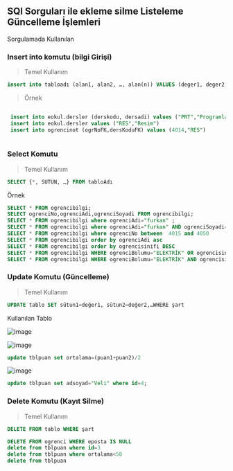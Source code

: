 ## SQl Sorguları ile ekleme silme Listeleme Güncelleme İşlemleri ##
Sorgulamada Kullanılan 

### Insert into komutu (bilgi Girişi) ### 

> Temel Kullanım

```sql
insert into tabloadı (alan1, alan2, …, alan(n)) VALUES (deger1, deger2, …, deger(n))
```

> Örnek

```sql
 
 insert into eokul.dersler (derskodu, dersadi) values ("PRT","Programlama temelleri")
 insert into eokul.dersler values ("RES","Resim")
 insert into ogrencinot (ogrNoFK,dersKoduFK) values (4014,"RES")
 
 ```
 
### Select Komutu ###


> Temel Kullanım

```sql
SELECT {*, SÜTUN, …} FROM tabloAdı
```


Örnek

```sql
SELECT * FROM ogrencibilgi;
SELECT ogrenciNo,ogrenciAdi,ogrenciSoyadi FROM ogrencibilgi;
SELECT * FROM ogrencibilgi where ogrenciAdi="furkan" ;
SELECT * FROM ogrencibilgi where ogrenciAdi="furkan" AND ogrenciSoyadi="COŞKUN"  ;
SELECT * FROM ogrencibilgi where ogrenciNo between  4015 and 4050
SELECT * FROM ogrencibilgi order by ogrenciAdi asc
SELECT * FROM ogrencibilgi order by ogrencisinifi DESC
SELECT * FROM ogrencibilgi WHERE ogrenciBolumu="ELEKTRİK" OR ogrencisinifi>10
SELECT * FROM ogrencibilgi WHERE ogrenciBolumu="ELEKTRİK" AND ogrencisinifi>10
```

### Update Komutu (Güncelleme) ###

> Temel Kullanım

```sql
UPDATE tablo SET sütun1=değer1, sütun2=değer2,…WHERE şart
```


Kullanılan Tablo

![image](https://user-images.githubusercontent.com/28144917/165227623-883c19e2-c693-46a9-ac38-1591d7c9ee9d.png)

![image](https://user-images.githubusercontent.com/28144917/165228726-cbf0c1dd-adf3-42d6-ab55-f1ac35c44673.png)
```sql
update tblpuan set ortalama=(puan1+puan2)/2 
```
![image](https://user-images.githubusercontent.com/28144917/165228683-08112047-ef57-4831-a9e2-748e06feff02.png)
```sql
update tblpuan set adsoyad="Veli" where id=4; 
```


### Delete Komutu (Kayıt Silme) ###


> Temel Kullanım

```sql
DELETE FROM tablo WHERE şart
```

```sql
DELETE FROM ogrenci WHERE eposta IS NULL
delete from tblpuan where id=3
delete from tblpuan where ortalama<50
delete from tblpuan 
```


